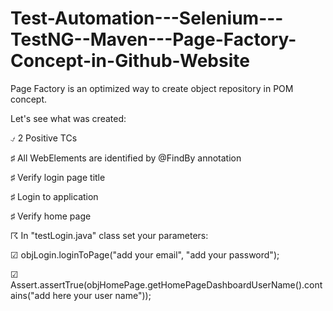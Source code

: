 # Test-Automation---Selenium---TestNG--Maven---Page-Factory-Concept-in-Github-Website
Page Factory is an optimized way to create object repository in POM concept.

Let's see what was created:

⍻ 2 Positive TCs

♯ All WebElements are identified by @FindBy annotation

♯ Verify login page title

♯ Login to application

♯ Verify home page

☈ In "testLogin.java" class set your parameters:

☑ objLogin.loginToPage("add your email", "add your password");

☑ Assert.assertTrue(objHomePage.getHomePageDashboardUserName().contains("add here your user name"));





